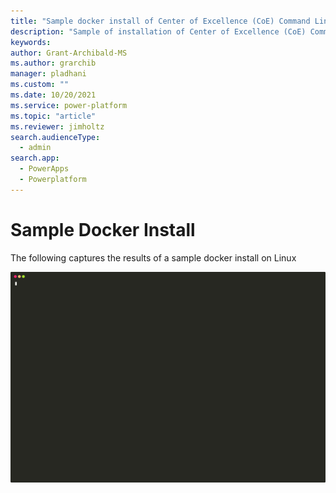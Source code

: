 ```yaml
---
title: "Sample docker install of Center of Excellence (CoE) Command Line Interface (CLI) Upgrade"
description: "Sample of installation of Center of Excellence (CoE) Command Line Interface (CLI) to aa linux docker image"
keywords: 
author: Grant-Archibald-MS
ms.author: grarchib
manager: pladhani
ms.custom: ""
ms.date: 10/20/2021
ms.service: power-platform
ms.topic: "article"
ms.reviewer: jimholtz
search.audienceType: 
  - admin
search.app: 
  - PowerApps
  - Powerplatform
---
```


# Sample Docker Install

The following captures the results of a sample docker install on Linux

![Docker Install](./media/install-docker.svg)
